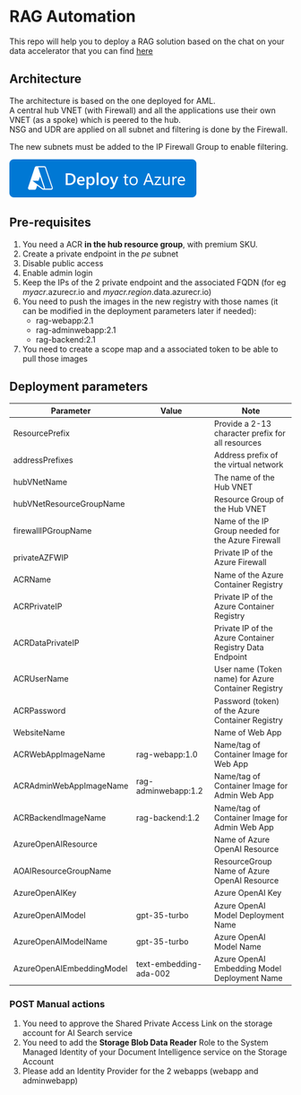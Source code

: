 # RAG Automation

This repo will help you to deploy a RAG solution based on the chat on your data accelerator that you can find [here](https://github.com/Azure-Samples/chat-with-your-data-solution-accelerator/tree/main)

## Architecture

The architecture is based on the one deployed for AML.  
A central hub VNET (with Firewall) and all the applications use their own VNET (as a spoke) which is peered to the hub.  
NSG and UDR are applied on all subnet and filtering is done by the Firewall.  

The new subnets must be added to the IP Firewall Group to enable filtering.

[![Deploy To Azure](https://raw.githubusercontent.com/deuch/RAG/master/images/deploytoazure.svg?sanitize=true)](https://portal.azure.com/#create/Microsoft.Template/uri/https%3A%2F%2Fraw.githubusercontent.com%2Fdeuch%2FRAG%2Fmain%2Fdeployment.json)


## Pre-requisites

1. You need a ACR **in the hub resource group**, with premium SKU.
2. Create a private endpoint in the *pe* subnet
3. Disable public access
3. Enable admin login
4. Keep the IPs of the 2 private endpoint and the associated FQDN (for eg *myacr*.azurecr.io and *myacr.region*.data.azurecr.io)
5. You need to push the images in the new registry with those names (it can be modified in the deployment parameters later if needed):
    - rag-webapp:2.1
    - rag-adminwebapp:2.1
    - rag-backend:2.1 
6. You need to create a scope map and a associated token to be able to pull those images

## Deployment parameters

| Parameter | Value | Note |
| --- | --- | ------------- |
|ResourcePrefix||Provide a 2-13 character prefix for all resources|
|addressPrefixes||Address prefix of the virtual network| 
|hubVNetName||The name of the Hub VNET|
|hubVNetResourceGroupName||Resource Group of the Hub VNET|
|firewallIPGroupName||Name of the IP Group needed for the Azure Firewall|
|privateAZFWIP||Private IP of the Azure Firewall|
|ACRName||Name of the Azure Container Registry|
|ACRPrivateIP||Private IP of the Azure Container Registry|
|ACRDataPrivateIP||Private IP of the Azure Container Registry Data Endpoint|
|ACRUserName||User name (Token name) for Azure Container Registry|
|ACRPassword||Password (token) of the Azure Container Registry|
|WebsiteName||Name of Web App|
|ACRWebAppImageName|rag-webapp:1.0|Name/tag of Container Image for Web App| 
|ACRAdminWebAppImageName|rag-adminwebapp:1.2|Name/tag of Container Image for Admin Web App|
|ACRBackendImageName|rag-backend:1.2|Name/tag of Container Image for Admin Web App|
|AzureOpenAIResource||Name of Azure OpenAI Resource|
|AOAIResourceGroupName||ResourceGroup Name of Azure OpenAI Resource|
|AzureOpenAIKey||Azure OpenAI Key|
|AzureOpenAIModel|gpt-35-turbo|Azure OpenAI Model Deployment Name|
|AzureOpenAIModelName|gpt-35-turbo|Azure OpenAI Model Name|
|AzureOpenAIEmbeddingModel|text-embedding-ada-002|Azure OpenAI Embedding Model Deployment Name|

### POST Manual actions

1. You need to approve the Shared Private Access Link on the storage account for AI Search service
2. You need to add the **Storage Blob Data Reader** Role to the System Managed Identity of your Document Intelligence service on the Storage Account
3. Please add an Identity Provider for the 2 webapps (webapp and adminwebapp)
